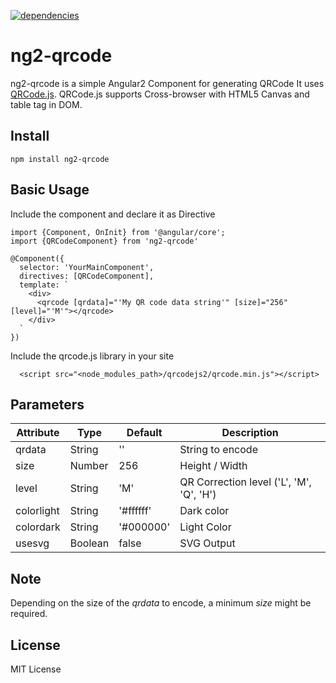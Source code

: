 [![dependencies](https://david-dm.org/PragmaticClub/ng2-qrcode.svg)](https://david-dm.org/PragmaticClub/ng2-qrcode)
# ng2-qrcode
ng2-qrcode is a simple Angular2 Component for generating QRCode It uses [QRCode.js](https://davidshimjs.github.io/qrcodejs/). QRCode.js supports Cross-browser with HTML5 Canvas and table tag in DOM.

## Install
    
    npm install ng2-qrcode

## Basic Usage

Include the component and declare it as Directive

```
import {Component, OnInit} from '@angular/core';
import {QRCodeComponent} from 'ng2-qrcode'

@Component({
  selector: 'YourMainComponent',
  directives: [QRCodeComponent],
  template: `
    <div>
      <qrcode [qrdata]="'My QR code data string'" [size]="256" [level]="'M'"></qrcode>
    </div>
  `
})
```

Include the qrcode.js library in your site

```  
  <script src="<node_modules_path>/qrcodejs2/qrcode.min.js"></script>
```       

## Parameters

| Attribute        | Type           | Default | Description  |
| ------------- |-------------| -----|------------|
| qrdata      | String | '' | String to encode |
| size      | Number | 256     | Height / Width |
| level | String | 'M'    | QR Correction level ('L', 'M', 'Q', 'H') |
| colorlight      | String | '#ffffff'     | Dark color |
| colordark      | String | '#000000'     | Light Color |
| usesvg      | Boolean | false     | SVG Output |

## Note

Depending on the size of the *qrdata* to encode, a minimum *size* might be required.

## License
MIT License
